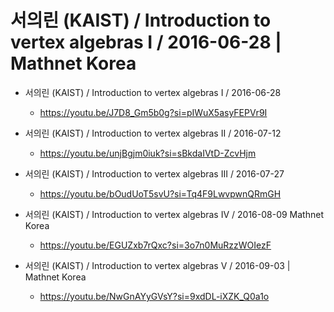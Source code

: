 # 서의린 (KAIST) / Introduction to vertex algebras I / 2016-06-28 | Mathnet Korea

- 서의린 (KAIST) / Introduction to vertex algebras I / 2016-06-28
  - https://youtu.be/J7D8_Gm5b0g?si=pIWuX5asyFEPVr9I

- 서의린 (KAIST) / Introduction to vertex algebras II / 2016-07-12
  - https://youtu.be/unjBgjm0iuk?si=sBkdaIVtD-ZcvHjm

- 서의린 (KAIST) / Introduction to vertex algebras III / 2016-07-27
  - https://youtu.be/bOudUoT5svU?si=Tq4F9LwvpwnQRmGH

- 서의린 (KAIST) / Introduction to vertex algebras IV / 2016-08-09  Mathnet Korea
  - https://youtu.be/EGUZxb7rQxc?si=3o7n0MuRzzWOIezF
     
- 서의린 (KAIST) / Introduction to vertex algebras V / 2016-09-03 | Mathnet Korea
  - https://youtu.be/NwGnAYyGVsY?si=9xdDL-iXZK_Q0a1o
